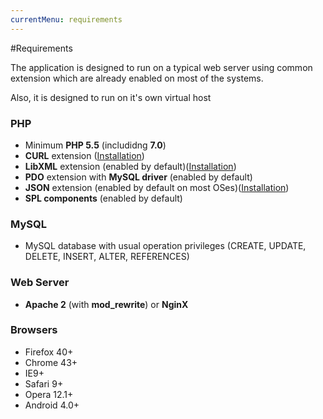 ```yaml
---
currentMenu: requirements
---
```


#Requirements

The application is designed to run on a typical web server using common extension which are already enabled on most of the systems.

Also, it is designed to run on it's own virtual host

### PHP

* Minimum **PHP 5.5** (includidng **7.0**)
* **CURL** extension ([Installation](http://php.net/manual/en/curl.installation.php))
* **LibXML** extension (enabled by default)([Installation](http://php.net/manual/en/libxml.installation.php))
* **PDO** extension with **MySQL driver** (enabled by default)
* **JSON** extension (enabled by default on most OSes)([Installation](http://php.net/manual/en/json.installation.php))
* **SPL components** (enabled by default)


### MySQL

* MySQL database with usual operation privileges (CREATE, UPDATE, DELETE, INSERT, ALTER, REFERENCES)


### Web Server
* **Apache 2** (with **mod_rewrite**) or **NginX**


### Browsers
* Firefox 40+
* Chrome 43+
* IE9+
* Safari 9+
* Opera 12.1+
* Android 4.0+

